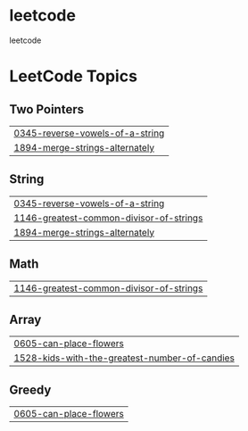# leetcode
leetcode

<!---LeetCode Topics Start-->
# LeetCode Topics
## Two Pointers
|  |
| ------- |
| [0345-reverse-vowels-of-a-string](https://github.com/surihwang/leetcode/tree/master/0345-reverse-vowels-of-a-string) |
| [1894-merge-strings-alternately](https://github.com/surihwang/leetcode/tree/master/1894-merge-strings-alternately) |
## String
|  |
| ------- |
| [0345-reverse-vowels-of-a-string](https://github.com/surihwang/leetcode/tree/master/0345-reverse-vowels-of-a-string) |
| [1146-greatest-common-divisor-of-strings](https://github.com/surihwang/leetcode/tree/master/1146-greatest-common-divisor-of-strings) |
| [1894-merge-strings-alternately](https://github.com/surihwang/leetcode/tree/master/1894-merge-strings-alternately) |
## Math
|  |
| ------- |
| [1146-greatest-common-divisor-of-strings](https://github.com/surihwang/leetcode/tree/master/1146-greatest-common-divisor-of-strings) |
## Array
|  |
| ------- |
| [0605-can-place-flowers](https://github.com/surihwang/leetcode/tree/master/0605-can-place-flowers) |
| [1528-kids-with-the-greatest-number-of-candies](https://github.com/surihwang/leetcode/tree/master/1528-kids-with-the-greatest-number-of-candies) |
## Greedy
|  |
| ------- |
| [0605-can-place-flowers](https://github.com/surihwang/leetcode/tree/master/0605-can-place-flowers) |
<!---LeetCode Topics End-->